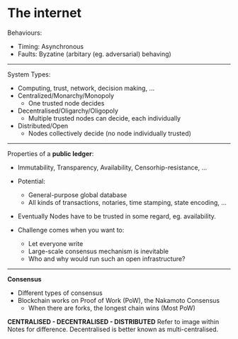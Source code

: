 # The internet

Behaviours:
- Timing: Asynchronous
- Faults: Byzatine (arbitary (eg. adversarial) behaving)

---
System Types:
- Computing, trust, network, decision making, ...
- Centralized/Monarchy/Monopoly
    - One trusted node decides
- Decentralised/Oligarchy/Oligopoly
    - Multiple trusted nodes can decide, each individually
- Distributed/Open
    - Nodes collectively decide (no node individually trusted)

---
Properties of a **public ledger**:
- Immutability, Transparency, Availability, Censorhip-resistance, ...
- Potential:
    - General-purpose global database
    - All kinds of transactions, notaries, time stamping, state encoding, ...

- Eventually Nodes have to be trusted in some regard, eg. availability.
- Challenge comes when you want to:
    - Let everyone write
    - Large-scale consensus mechanism is inevitable
    - Who and why would run such an open infrastructure?

---
**Consensus**

- Different types of consensus
- Blockchain works on Proof of Work (PoW), the Nakamoto Consensus
    - When there are forks, the longest chain wins (Most PoW)


**CENTRALISED - DECENTRALISED - DISTRIBUTED**
Refer to image within Notes for difference.
Decentralised is better known as multi-centralised.

 